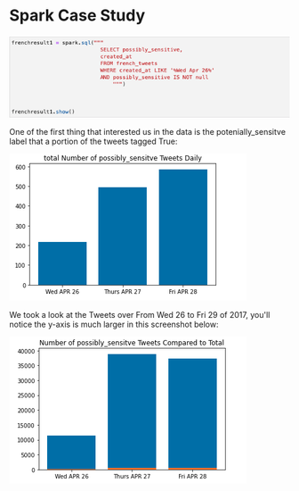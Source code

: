 # Spark Case Study

![query](./images/kyle_query)

One of the first thing that interested us in the data is the potenially_sensitve label that a portion of the tweets tagged True:

![Sensitive per day](./images/sensitive_daily)

We took a look at the Tweets over From Wed 26 to Fri 29 of 2017, you'll notice the y-axis is much larger in this screenshot below:

![Sensitive compared to total](./images/sensitive_to_total)
